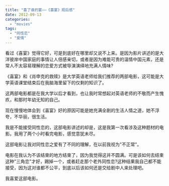 ```yaml
---
title: "喜了谁的宴——《喜宴》观后感"
date: 2012-09-13
categories: 
  - "movies"
tags: 
  - "同性恋"
  - "爱情"
---
```


看过《喜宴》觉得它好，可是到底好在哪里却又说不上来。是因为影片讲述的是大洋彼岸中国家庭的事情让人倍感亲切，或者是因为难能可贵的温情中国元素，还是常人不太容易理解的恋爱方式被导演演绎地充满人情味?

《喜宴》和《肖申克的救赎》是大学英语老师给我们推荐的两部电影，这可能是大学英语课堂结束后在我脑海里留下的仅剩的知识了。

这两部电影都是在我大学以后才看到，也让我时常想起对英语老师的不敬而产生愧疚，和那时年幼无知的自己。

现在慢慢地体会到《喜宴》好的原因可能是她充满全剧的生活人情之道，她不浮夸，不华丽，很生活。

我是不能接受同性恋的，这部电影讲述的却是，这是我第一次看涉及这种题材的电影。我用了两个小时看完电影，感觉意犹未尽。

这部电影让我对同性恋之爱有了不同的理解，在以前我视为"不正常"。

电影在我认为不该结束的地方结束了，因为我觉得这并不圆满。可是该如何去结束这种"三角恋"才好，踢掉一个，或者赶走那个老外同性恋?这种结果我自己都不能接受，因为这对谁都不公平，到底以后该如何还是交给剧中人来处理吧。

我喜爱这部电影。
